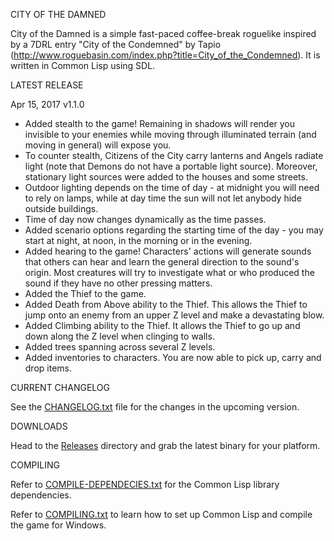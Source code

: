 CITY OF THE DAMNED

City of the Damned is a simple fast-paced coffee-break roguelike inspired by a 7DRL entry "City of the Condemned" by Tapio (http://www.roguebasin.com/index.php?title=City_of_the_Condemned). 
It is written in Common Lisp using SDL.

LATEST RELEASE

Apr 15, 2017 v1.1.0

- Added stealth to the game! Remaining in shadows will render you invisible to your enemies while moving through illuminated terrain (and moving in general) will expose you.  
- To counter stealth, Citizens of the City carry lanterns and Angels radiate light (note that Demons do not have a portable light source). Moreover, stationary light sources were added to the houses and some streets.
- Outdoor lighting depends on the time of day - at midnight you will need to rely on lamps, while at day time the sun will not let anybody hide outside buildings.
- Time of day now changes dynamically as the time passes. 
- Added scenario options regarding the starting time of the day - you may start at night, at noon, in the morning or in the evening.
- Added hearing to the game! Characters' actions will generate sounds that others can hear and learn the general direction to the sound's origin. Most creatures will try to investigate what or who produced the sound if they have no other pressing matters.
- Added the Thief to the game.
- Added Death from Above ability to the Thief. This allows the Thief to jump onto an enemy from an upper Z level and make a devastating blow.
- Added Climbing ability to the Thief. It allows the Thief to go up and down along the Z level when clinging to walls.
- Added trees spanning across several Z levels.
- Added inventories to characters. You are now able to pick up, carry and drop items.

CURRENT CHANGELOG

See the [CHANGELOG.txt](https://github.com/gwathlobal/CotD/blob/master/CHANGELOG.txt) file for the changes in the upcoming version.

DOWNLOADS

Head to the [Releases](https://github.com/gwathlobal/CotD/releases) directory and grab the latest binary for your platform.

COMPILING

Refer to [COMPILE-DEPENDECIES.txt](https://github.com/gwathlobal/CotD/blob/master/COMPILE-DEPENDECIES.txt) for the Common Lisp library dependencies.

Refer to [COMPILING.txt](https://github.com/gwathlobal/CotD/blob/master/COMPILING.txt) to learn how to set up Common Lisp and compile the game for Windows.